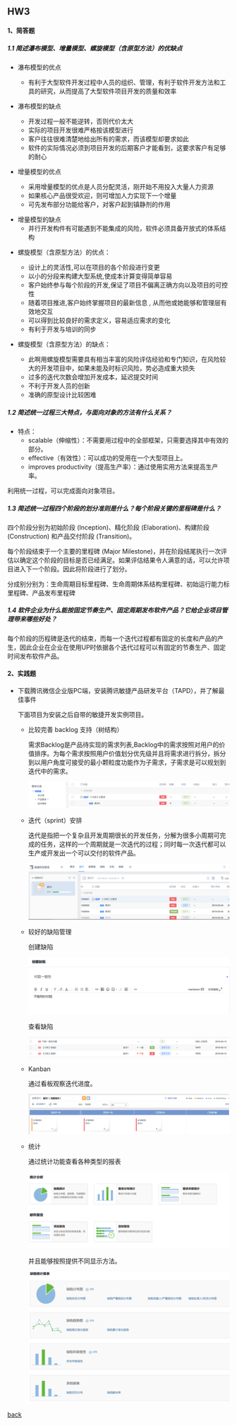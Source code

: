 ## HW3

#### 1、简答题

##### 1.1 简述瀑布模型、增量模型、螺旋模型（含原型方法）的优缺点

* 瀑布模型的优点
  * 有利于大型软件开发过程中人员的组织、管理，有利于软件开发方法和工具的研究，从而提高了大型软件项目开发的质量和效率
* 瀑布模型的缺点
  * 开发过程一般不能逆转，否则代价太大
  * 实际的项目开发很难严格按该模型进行
  * 客户往往很难清楚地给出所有的需求，而该模型却要求如此
  * 软件的实际情况必须到项目开发的后期客户才能看到，这要求客户有足够的耐心

* 增量模型的优点
  * 采用增量模型的优点是人员分配灵活，刚开始不用投入大量人力资源
  * 如果核心产品很受欢迎，则可增加人力实现下一个增量
  * 可先发布部分功能给客户，对客户起到镇静剂的作用

- 增量模型的缺点
  - 并行开发构件有可能遇到不能集成的风险，软件必须具备开放式的体系结构

* 螺旋模型（含原型方法）的优点： 
  * 设计上的灵活性,可以在项目的各个阶段进行变更
  * 以小的分段来构建大型系统,使成本计算变得简单容易
  * 客户始终参与每个阶段的开发,保证了项目不偏离正确方向以及项目的可控性
  * 随着项目推进,客户始终掌握项目的最新信息 , 从而他或她能够和管理层有效地交互
  * 可以得到比较良好的需求定义，容易适应需求的变化
  * 有利于开发与培训的同步

* 螺旋模型（含原型方法）的缺点：
  * 此啊用螺旋模型需要具有相当丰富的风险评估经验和专门知识，在风险较大的开发项目中，如果未能及时标识风险，势必造成重大损失
  * 过多的迭代次数会增加开发成本，延迟提交时间
  * 不利于开发人员的创新
  * 准确的原型设计比较困难

##### 1.2 简述统一过程三大特点，与面向对象的方法有什么关系？

* 特点：
  * scalable（伸缩性）：不需要用过程中的全部框架，只需要选择其中有效的部分。
  * effective（有效性）：可以成功的受用在一个大型项目上。
  * improves productivity（提高生产率）：通过使用实用方法来提高生产率。

利用统一过程，可以完成面向对象项目。

##### 1.3 简述统一过程四个阶段的划分准则是什么？每个阶段关键的里程碑是什么？

四个阶段分别为初始阶段 (Inception)、精化阶段 (Elaboration)、构建阶段(Construction) 和产品交付阶段 (Transition)。

每个阶段结束于一个主要的里程碑 (Major Milestone)，并在阶段结尾执行一次评估以确定这个阶段的目标是否已经满足。如果评估结果令人满意的话，可以允许项目进入下一个阶段。因此将阶段进行了划分。

分成别分别为：生命周期目标里程碑、生命周期体系结构里程碑、初始运行能力标里程碑、产品发布里程碑

##### 1.4 软件企业为什么能按固定节奏生产、固定周期发布软件产品？它给企业项目管理带来哪些好处？

每个阶段的历程碑是迭代的结束，而每一个迭代过程都有固定的长度和产品的产生，因此企业在企业在使用UP时依据各个迭代过程可以有固定的节奏生产、固定时间发布软件产品。

#### 2、实践题

- 下载腾讯微信企业版PC端，安装腾讯敏捷产品研发平台（TAPD），并了解最佳事件

  下面项目为安装之后自带的敏捷开发实例项目。

  - 比较完善 backlog 支持（树结构）

    需求Backlog是产品待实现的需求列表,Backlog中的需求按照对用户的价值排序。为每个需求按照用户价值划分优先级并且将需求进行拆分，拆分到以用户角度可接受的最小颗粒度功能作为子需求，子需求是可以规划到迭代中的需求。

    ![HW3-1](./assets/images/HW3-2.png)

  - 迭代（sprint）安排

    迭代是指把一个复杂且开发周期很长的开发任务，分解为很多小周期可完成的任务，这样的一个周期就是一次迭代的过程；同时每一次迭代都可以生产或开发出一个可以交付的软件产品。

    ![HW3-1](./assets/images/HW3-3.png)

  - 较好的缺陷管理

    创建缺陷

    ![HW3-1](./assets/images/HW3-4.png)

    查看缺陷

    ![HW3-1](./assets/images/HW3-5.png)

  - Kanban

    通过看板观察迭代进度。

    ![HW3-1](./assets/images/HW3-8.png)

  - 统计

    通过统计功能查看各种类型的报表

    ![HW3-1](./assets/images/HW3-6.png)

    并且能够按照提供不同显示方法。

    ![HW3-1](https://github.com/hackerpeter1/swsad-hw/blob/gh-pages/assets/images/HW3-9.png?raw=true)

[back](./)

